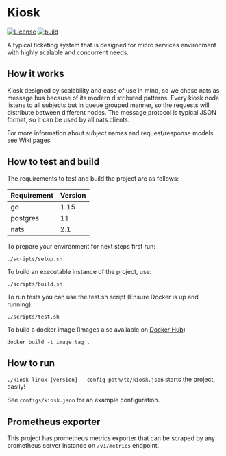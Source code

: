 # Kiosk
[![License](https://img.shields.io/badge/License-Apache%202.0-blue.svg)](https://opensource.org/licenses/Apache-2.0)
[![build](https://travis-ci.org/jibitters/kiosk.svg?branch=master)](https://travis-ci.org/jibitters/kiosk)

A typical ticketing system that is designed for micro services environment with highly scalable and concurrent needs.

## How it works
Kiosk designed by scalability and ease of use in mind, so we chose nats as message bus because of its modern distributed
patterns. Every kiosk node listens to all subjects but in queue grouped manner, so the requests will distribute between
different nodes. The message protocol is typical JSON format, so it can be used by all nats clients.

For more information about subject names and request/response models see Wiki pages.

## How to test and build
The requirements to test and build the project are as follows:

|Requirement    |Version|
|---            |---    |
|go             |1.15   |
|postgres       |11     |
|nats           |2.1    |

To prepare your environment for next steps first run:

`./scripts/setup.sh`

To build an executable instance of the project, use:

`./scripts/build.sh`

To run tests you can use the test.sh script (Ensure Docker is up and running):

`./scripts/test.sh`

To build a docker image (Images also available on [Docker Hub](https://hub.docker.com/r/jibitters/kiosk))

`docker build -t image:tag .`

## How to run
`./kiosk-linux-[version] --config path/to/kiosk.json` starts the project, easily!

See `configs/kiosk.json` for an example configuration.

## Prometheus exporter
This project has prometheus metrics exporter that can be scraped by any prometheus server instance on `/v1/metrics` endpoint.
